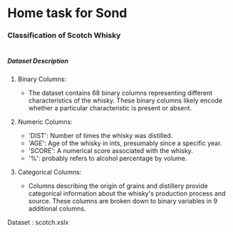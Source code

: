 # Home task for Sond

### Classification of Scotch Whisky

#

##### Dataset Description

1. Binary Columns:

   - The dataset contains 68 binary columns representing different characteristics of the whisky. These binary columns likely encode whether a particular characteristic is present or absent.

2. Numeric Columns:

   - 'DIST': Number of times the whisky was distilled.
   - 'AGE': Age of the whisky in ints, presumably since a specific year.
   - 'SCORE': A numerical score associated with the whisky.
   - '%': probably refers to alcohol percentage by volume.

3. Categorical Columns:
   - Columns describing the origin of grains and distillery provide categorical information about the whisky's production process and source. These columns are broken down to binary variables in 9 additional columns.

Dataset : scotch.xslx
